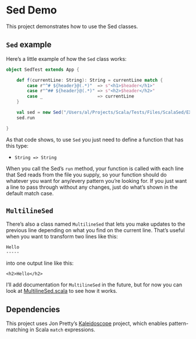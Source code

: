 # Sed Demo

This project demonstrates how to use the Sed classes.



## `Sed` example

Here’s a little example of how the `Sed` class works:

```scala
object SedTest extends App {

    def f(currentLine: String): String = currentLine match {
        case r"^# ${header}@(.*)"  => s"<h1>$header</h1>"
        case r"^## ${header}@(.*)" => s"<h2>$header</h2>"
        case _                     => currentLine
    }

    val sed = new Sed("/Users/al/Projects/Scala/Tests/Files/ScalaSed/EXAMPLE.md", f)
    sed.run

}
```

As that code shows, to use `Sed` you just need to define a function that has this type:

- `String => String`

When you call the Sed’s `run` method, your function is called with each line that Sed reads from the file you supply, so your function should do whatever you want for any/every pattern you’re looking for. If you just want a line to pass through without any changes, just do what’s shown in the default match case.



## `MultilineSed`

There’s also a class named `MultilineSed` that lets you make updates to the previous line depending on what you find on the current line. That’s useful when you want to transform two lines like this:

````
Hello
-----
````

into one output line like this:

````
<h2>Hello</h2>
````

I’ll add documentation for `MultilineSed` in the future, but for now you can look at [MultilineSed.scala](https://github.com/alvinj/ScalaSed/blob/master/SedDemo/src/main/scala/sed/MultilineSedTest.scala) to see how it works.



## Dependencies

This project uses Jon Pretty’s [Kaleidoscope](https://github.com/propensive/kaleidoscope) project, which enables pattern-matching in Scala `match` expressions.


